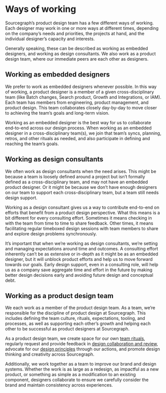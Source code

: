 # Ways of working

Sourcegraph’s product design team has a few different ways of working. Each designer may work in one or more ways at different times, depending on the company’s needs and priorities, the projects at hand, and the individual designer’s capacity and interests.

Generally speaking, these can be described as working as embedded designers, and working as design consultants. We also work as a product design team, where our immediate peers are each other as designers.

## Working as embedded designers

We prefer to work as embedded designers whenever possible. In this way of working, a product designer is a member of a given cross-disciplinary team (like Batch changes, Search product, Growth and Integrations, or IAM). Each team has members from engineering, product management, and product design. This team collaborates closely day-by-day to move closer to achieving the team’s goals and long-term vision.

Working as an embedded designer is the best way for us to collaborate end-to-end across our design process.
When working as an embedded designer in a cross-disciplinary team(s), we join that team’s syncs, planning, retros, and other rituals as needed, and also participate in defining and reaching the team’s goals.

## Working as design consultants

We often work as design consultants when the need arises. This might be because a team is loosely defined around a project but isn’t formally defined as a cross-disciplinary team, and may not have an embedded product designer. Or it might be because we don’t have enough designers on our team to support each cross-disciplinary team, but a team still needs design support.

Working as a design consultant gives us a way to contribute end-to-end on efforts that benefit from a product design perspective. What this means is a bit different for every consulting effort. Sometimes it means checking in with the team from time to time to share feedback. Other times, it means facilitating regular timeboxed design sessions with team members to share and explore design problems synchronously.

It’s important that when we’re working as design consultants, we’re setting and managing expectations around time and outcomes. A consulting effort inherently can’t be as extensive or in-depth as it might be as an embedded designer, but it will unblock product efforts and help us to move forward towards our goals. Early design support, even in a consulting role, will help us as a company save aggregate time and effort in the future by making better design decisions early and avoiding future design and conceptual debt.

## Working as a product design team

We each work as a member of the product design team. As a team, we’re responsible for the discipline of product design at Sourcegraph. This includes defining the team culture, rituals, expectations, tooling, and processes, as well as supporting each other’s growth and helping each other to be successful as product designers at Sourcegraph.

As a product design team, we create space for our own [team rituals](../team_rituals/index.md), regularly request and provide feedback in [design collaboration and review](../design_collaboration_review/index.md), advocate for our [design principles](../product_design_principles.md) through our actions, and promote design thinking and creativity across Sourcegraph.

Additionally, we work together as a team to improve our brand and design systems. Whether the work is as large as a redesign, as impactful as a new product, or something as simple as a modification to an existing component, designers collaborate to ensure we carefully consider the brand and maintain consistency across experiences. 

